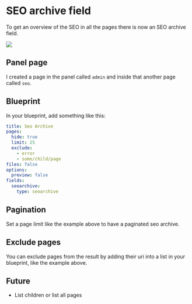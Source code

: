 # SEO archive field

To get an overview of the SEO in all the pages there is now an SEO archive field.

![](https://raw.githubusercontent.com/jenstornell/kirby-seo/master/archive.gif)

## Panel page

I created a page in the panel called `admin` and inside that another page called `seo`.

## Blueprint

In your blueprint, add something like this:

```yml
title: Seo Archive
pages:
  hide: true
  limit: 25
  exclude:
    - error
    - some/child/page
files: false
options:
  preview: false
fields:
  seoarchive:
    type: seoarchive
```

## Pagination

Set a page limit like the example above to have a paginated seo archive.

## Exclude pages

You can exclude pages from the result by adding their uri into a list in your blueprint, like the example above.

## Future

- List children or list all pages